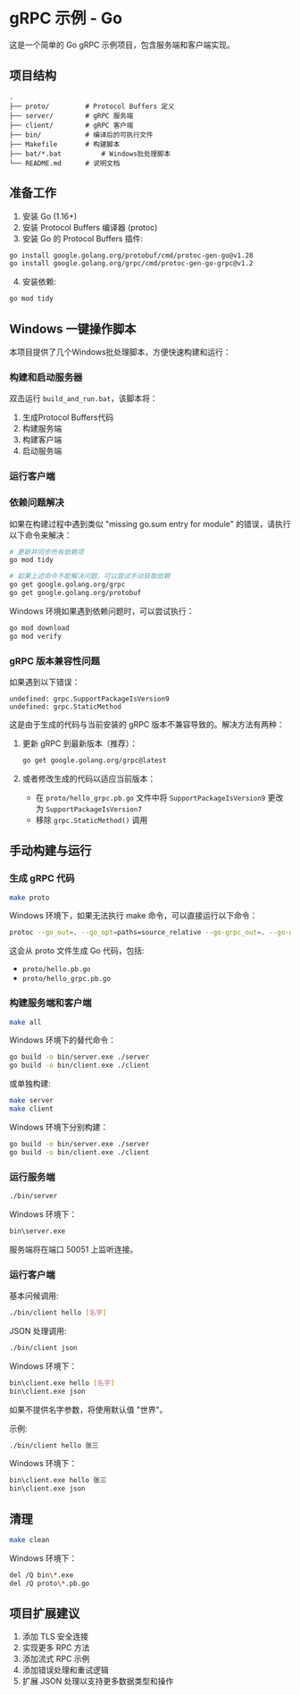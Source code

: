 # gRPC 示例 - Go

这是一个简单的 Go gRPC 示例项目，包含服务端和客户端实现。

## 项目结构

```
.
├── proto/         # Protocol Buffers 定义
├── server/        # gRPC 服务端
├── client/        # gRPC 客户端
├── bin/           # 编译后的可执行文件
├── Makefile       # 构建脚本
├── bat/*.bat          # Windows批处理脚本
└── README.md      # 说明文档
```

## 准备工作

1. 安装 Go (1.16+)
2. 安装 Protocol Buffers 编译器 (protoc)
3. 安装 Go 的 Protocol Buffers 插件:

```bash
go install google.golang.org/protobuf/cmd/protoc-gen-go@v1.28
go install google.golang.org/grpc/cmd/protoc-gen-go-grpc@v1.2
```

4. 安装依赖:

```bash
go mod tidy
```

## Windows 一键操作脚本

本项目提供了几个Windows批处理脚本，方便快速构建和运行：

### 构建和启动服务器

双击运行 `build_and_run.bat`，该脚本将：
1. 生成Protocol Buffers代码
2. 构建服务端
3. 构建客户端
4. 启动服务端

### 运行客户端


### 依赖问题解决

如果在构建过程中遇到类似 "missing go.sum entry for module" 的错误，请执行以下命令来解决：

```bash
# 更新并同步所有依赖项
go mod tidy

# 如果上述命令不能解决问题，可以尝试手动获取依赖
go get google.golang.org/grpc
go get google.golang.org/protobuf
```

Windows 环境如果遇到依赖问题时，可以尝试执行：

```bash
go mod download
go mod verify
```

### gRPC 版本兼容性问题

如果遇到以下错误：
```
undefined: grpc.SupportPackageIsVersion9
undefined: grpc.StaticMethod
```

这是由于生成的代码与当前安装的 gRPC 版本不兼容导致的。解决方法有两种：

1. 更新 gRPC 到最新版本（推荐）：
   ```bash
   go get google.golang.org/grpc@latest
   ```

2. 或者修改生成的代码以适应当前版本：
   - 在 `proto/hello_grpc.pb.go` 文件中将 `SupportPackageIsVersion9` 更改为 `SupportPackageIsVersion7`
   - 移除 `grpc.StaticMethod()` 调用

## 手动构建与运行

### 生成 gRPC 代码

```bash
make proto
```

Windows 环境下，如果无法执行 make 命令，可以直接运行以下命令：

```bash
protoc --go_out=. --go_opt=paths=source_relative --go-grpc_out=. --go-grpc_opt=paths=source_relative proto/*.proto
```

这会从 proto 文件生成 Go 代码，包括:
- `proto/hello.pb.go`
- `proto/hello_grpc.pb.go`

### 构建服务端和客户端

```bash
make all
```

Windows 环境下的替代命令：

```bash
go build -o bin/server.exe ./server
go build -o bin/client.exe ./client
```

或单独构建:

```bash
make server
make client
```

Windows 环境下分别构建：

```bash
go build -o bin/server.exe ./server
go build -o bin/client.exe ./client
```

### 运行服务端

```bash
./bin/server
```

Windows 环境下：

```bash
bin\server.exe
```

服务端将在端口 50051 上监听连接。

### 运行客户端

基本问候调用:
```bash
./bin/client hello [名字]
```

JSON 处理调用:
```bash
./bin/client json
```

Windows 环境下：

```bash
bin\client.exe hello [名字]
bin\client.exe json
```

如果不提供名字参数，将使用默认值 "世界"。

示例:

```bash
./bin/client hello 张三
```

Windows 环境下：

```bash
bin\client.exe hello 张三
bin\client.exe json
```

## 清理

```bash
make clean
```

Windows 环境下：

```bash
del /Q bin\*.exe
del /Q proto\*.pb.go
```

## 项目扩展建议

1. 添加 TLS 安全连接
2. 实现更多 RPC 方法
3. 添加流式 RPC 示例
4. 添加错误处理和重试逻辑
5. 扩展 JSON 处理以支持更多数据类型和操作
